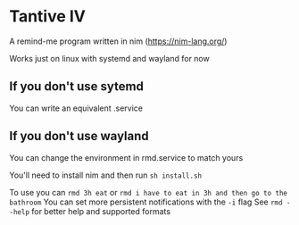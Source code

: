# Tantive IV

A remind-me program written in nim (https://nim-lang.org/)

Works just on linux with systemd and wayland for now

## If you don't use sytemd
You can write an equivalent .service

## If you don't use wayland
You can change the environment in rmd.service to match yours

You'll need to install nim and then run ```sh install.sh```

To use you can ```rmd 3h eat``` or ```rmd i have to eat in 3h and then go to the bathroom```
You can set more persistent notifications with the ```-i``` flag
See ```rmd --help``` for better help and supported formats
